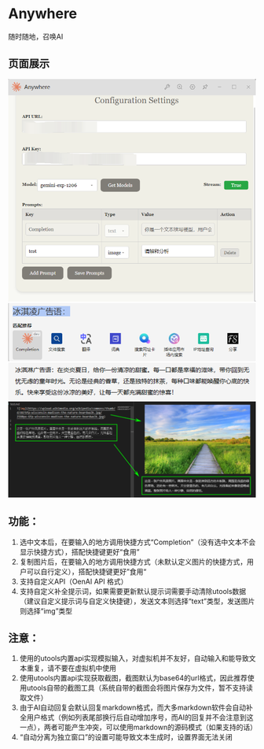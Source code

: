 # Anywhere
随时随地，召唤AI

## 页面展示
![image](/image/1.png)
![image](/image/2.png)
![image](/image/3.png)
![image](/image/4.png)

## 功能：
1. 选中文本后，在要输入的地方调用快捷方式“Completion”（没有选中文本不会显示快捷方式），搭配快捷键更好“食用”
2. 复制图片后，在要输入的地方调用快捷方式（未默认定义图片的快捷方式，用户可以自行定义），搭配快捷键更好”食用“
3. 支持自定义API（OenAI API 格式）
4. 支持自定义补全提示词，如果需要更新默认提示词需要手动清除utools数据（建议自定义提示词与自定义快捷键），发送文本则选择“text”类型，发送图片则选择“img”类型

## 注意：
1. 使用的utools内置api实现模拟输入，对虚拟机并不友好，自动输入和能导致文本重复，请不要在虚拟机中使用
2. 使用utools内置api实现获取截图，截图默认为base64的url格式，因此推荐使用utools自带的截图工具（系统自带的截图会将图片保存为文件，暂不支持读取文件）
3. 由于AI自动回复会默认回复markdown格式，而大多markdown软件会自动补全用户格式（例如列表尾部换行后自动增加序号，而AI的回复并不会注意到这一点），两者可能产生冲突，可以使用markdown的源码模式（如果支持的话）
4. “自动分离为独立窗口”的设置可能导致文本生成时，设置界面无法关闭